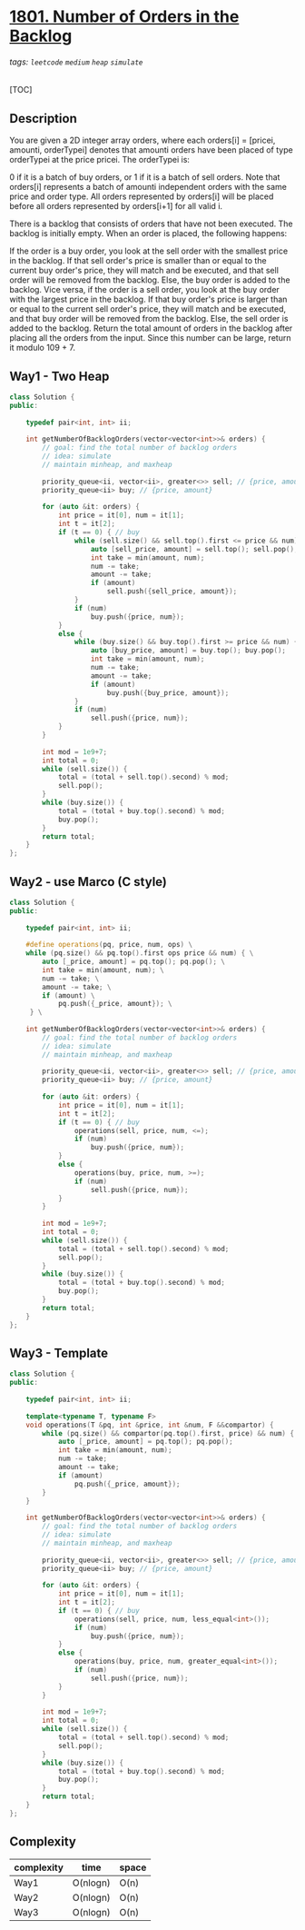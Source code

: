 # [1801. Number of Orders in the Backlog](https://leetcode.com/problems/number-of-orders-in-the-backlog/)

###### tags: `leetcode` `medium` `heap` `simulate`

[TOC]

## Description
You are given a 2D integer array orders, where each orders[i] = [pricei, amounti, orderTypei] denotes that amounti orders have been placed of type orderTypei at the price pricei. The orderTypei is:

0 if it is a batch of buy orders, or
1 if it is a batch of sell orders.
Note that orders[i] represents a batch of amounti independent orders with the same price and order type. All orders represented by orders[i] will be placed before all orders represented by orders[i+1] for all valid i.

There is a backlog that consists of orders that have not been executed. The backlog is initially empty. When an order is placed, the following happens:

If the order is a buy order, you look at the sell order with the smallest price in the backlog. If that sell order's price is smaller than or equal to the current buy order's price, they will match and be executed, and that sell order will be removed from the backlog. Else, the buy order is added to the backlog.
Vice versa, if the order is a sell order, you look at the buy order with the largest price in the backlog. If that buy order's price is larger than or equal to the current sell order's price, they will match and be executed, and that buy order will be removed from the backlog. Else, the sell order is added to the backlog.
Return the total amount of orders in the backlog after placing all the orders from the input. Since this number can be large, return it modulo 109 + 7.



## Way1 - Two Heap

```cpp
class Solution {
public:
    
    typedef pair<int, int> ii;
    
    int getNumberOfBacklogOrders(vector<vector<int>>& orders) {
        // goal: find the total number of backlog orders
        // idea: simulate
        // maintain minheap, and maxheap
        
        priority_queue<ii, vector<ii>, greater<>> sell; // {price, amount}
        priority_queue<ii> buy; // {price, amount}
        
        for (auto &it: orders) {
            int price = it[0], num = it[1];
            int t = it[2];
            if (t == 0) { // buy
                while (sell.size() && sell.top().first <= price && num) {
                    auto [sell_price, amount] = sell.top(); sell.pop();
                    int take = min(amount, num);
                    num -= take;
                    amount -= take;
                    if (amount)
                        sell.push({sell_price, amount});
                }
                if (num)
                    buy.push({price, num});
            }
            else {
                while (buy.size() && buy.top().first >= price && num) {
                    auto [buy_price, amount] = buy.top(); buy.pop();
                    int take = min(amount, num);
                    num -= take;
                    amount -= take;
                    if (amount)
                        buy.push({buy_price, amount});
                }
                if (num)
                    sell.push({price, num});
            }
        }
        
        int mod = 1e9+7;
        int total = 0;
        while (sell.size()) {
            total = (total + sell.top().second) % mod;
            sell.pop();
        }
        while (buy.size()) {
            total = (total + buy.top().second) % mod;
            buy.pop();
        }
        return total;
    }
};
```

## Way2 - use Marco (C style)

```cpp
class Solution {
public:
    
    typedef pair<int, int> ii;
    
    #define operations(pq, price, num, ops) \
    while (pq.size() && pq.top().first ops price && num) { \
        auto [_price, amount] = pq.top(); pq.pop(); \
        int take = min(amount, num); \
        num -= take; \
        amount -= take; \
        if (amount) \
            pq.push({_price, amount}); \
     } \
    
    int getNumberOfBacklogOrders(vector<vector<int>>& orders) {
        // goal: find the total number of backlog orders
        // idea: simulate
        // maintain minheap, and maxheap
        
        priority_queue<ii, vector<ii>, greater<>> sell; // {price, amount}
        priority_queue<ii> buy; // {price, amount}
        
        for (auto &it: orders) {
            int price = it[0], num = it[1];
            int t = it[2];
            if (t == 0) { // buy
                operations(sell, price, num, <=);
                if (num)
                    buy.push({price, num});
            }
            else {
                operations(buy, price, num, >=);
                if (num)
                    sell.push({price, num});
            }
        }
        
        int mod = 1e9+7;
        int total = 0;
        while (sell.size()) {
            total = (total + sell.top().second) % mod;
            sell.pop();
        }
        while (buy.size()) {
            total = (total + buy.top().second) % mod;
            buy.pop();
        }
        return total;
    }
};
```

## Way3 - Template

```cpp
class Solution {
public:
    
    typedef pair<int, int> ii;
     
    template<typename T, typename F>
    void operations(T &pq, int &price, int &num, F &&compartor) {
        while (pq.size() && compartor(pq.top().first, price) && num) { 
            auto [_price, amount] = pq.top(); pq.pop(); 
            int take = min(amount, num); 
            num -= take; 
            amount -= take; 
            if (amount) 
                pq.push({_price, amount}); 
        }
    }
    
    int getNumberOfBacklogOrders(vector<vector<int>>& orders) {
        // goal: find the total number of backlog orders
        // idea: simulate
        // maintain minheap, and maxheap
        
        priority_queue<ii, vector<ii>, greater<>> sell; // {price, amount}
        priority_queue<ii> buy; // {price, amount}
        
        for (auto &it: orders) {
            int price = it[0], num = it[1];
            int t = it[2];
            if (t == 0) { // buy
                operations(sell, price, num, less_equal<int>());
                if (num)
                    buy.push({price, num});
            }
            else {
                operations(buy, price, num, greater_equal<int>());
                if (num)
                    sell.push({price, num});
            }
        }
        
        int mod = 1e9+7;
        int total = 0;
        while (sell.size()) {
            total = (total + sell.top().second) % mod;
            sell.pop();
        }
        while (buy.size()) {
            total = (total + buy.top().second) % mod;
            buy.pop();
        }
        return total;
    }
};
```

## Complexity

| complexity | time | space |
| - | - | - |
| Way1 | O(nlogn) | O(n) |
| Way2 | O(nlogn) | O(n) |
| Way3 | O(nlogn) | O(n) |


